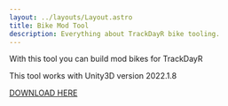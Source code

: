 ```yaml
---
layout: ../layouts/Layout.astro
title: Bike Mod Tool
description: Everything about TrackDayR bike tooling.
---
```


With this tool you can build mod bikes for TrackDayR

This tool works with Unity3D version 2022.1.8

[DOWNLOAD HERE](https://drive.google.com/file/d/1jc23TEwbKqFbUyLCBvdARKPToUxSTJ-W/view?usp=sharing "Bike Mod Tool 2022")